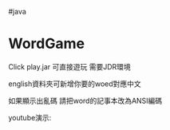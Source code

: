 #java
# WordGame


Click play.jar 可直接遊玩
需要JDR環境

english資料夾可新增你要的woed對應中文

如果顯示出亂碼 請把word的記事本改為ANSI編碼

youtube演示:
